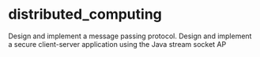# distributed_computing
Design and implement a message passing protocol. Design and implement a secure client-server application using the Java stream socket AP
